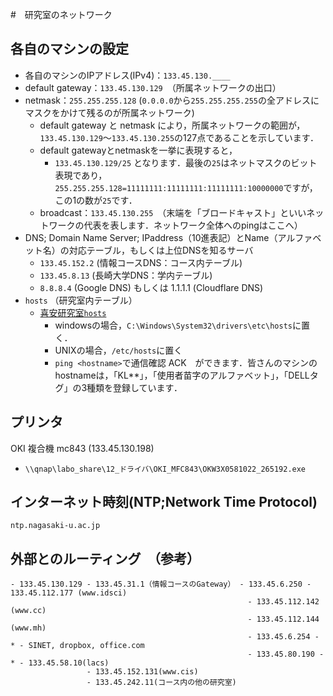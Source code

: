 #　研究室のネットワーク

## 各自のマシンの設定

- 各自のマシンのIPアドレス(IPv4)：`133.45.130.____`
- default gateway：`133.45.130.129`　（所属ネットワークの出口）
- netmask：`255.255.255.128` (`0.0.0.0`から`255.255.255.255`の全アドレスにマスクをかけて残るのが所属ネットワーク)
  - default gateway と netmask により，所属ネットワークの範囲が，`133.45.130.129`～`133.45.130.255`の127点であることを示しています．
  - default gatewayとnetmaskを一挙に表現すると，
    - `133.45.130.129/25` となります．最後の`25`はネットマスクのビット表現であり，`255.255.255.128=11111111:11111111:11111111:10000000`ですが，この1の数が`25`です．
  - broadcast：`133.45.130.255`　（末端を「ブロードキャスト」といいネットワークの代表を表します．ネットワーク全体へのpingはここへ）
- DNS; Domain Name Server; IPaddress（10進表記）とName（アルファベット名）の対応テーブル，もしくは上位DNSを知るサーバ
  - `133.45.152.2` (情報コースDNS：コース内テーブル)
  - `133.45.8.13` (長崎大学DNS：学内テーブル)
  - `8.8.8.4` (Google DNS) もしくは 1.1.1.1 (Cloudflare DNS)
- `hosts` （研究室内テーブル）
  - [喜安研究室`hosts`](hosts)
    - windowsの場合，`C:\Windows\System32\drivers\etc\hosts`に置く．
    - UNIXの場合，`/etc/hosts`に置く
    - `ping <hostname>`で通信確認 ACK　ができます．皆さんのマシンのhostnameは，「KL**」，「使用者苗字のアルファベット」，「DELLタグ」の3種類を登録しています．

## プリンタ

OKI 複合機 mc843 (133.45.130.198) 
- `\\qnap\labo_share\12_ドライバ\OKI_MFC843\OKW3X0581022_265192.exe`


## インターネット時刻(NTP;Network Time Protocol)

`ntp.nagasaki-u.ac.jp`



## 外部とのルーティング　（参考）

```
- 133.45.130.129 - 133.45.31.1（情報コースのGateway） - 133.45.6.250 - 133.45.112.177 (www.idsci)
                                                     - 133.45.112.142 (www.cc)
                                                     - 133.45.112.144 (www.mh)
                                                     - 133.45.6.254 - * - SINET, dropbox, office.com
                                                     - 133.45.80.190 - * - 133.45.58.10(lacs)
                 - 133.45.152.131(www.cis)
                 - 133.45.242.11(コース内の他の研究室)
```